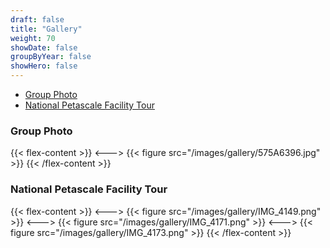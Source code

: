 ```yaml
---
draft: false
title: "Gallery"
weight: 70
showDate: false
groupByYear: false
showHero: false
---
```


- [Group Photo](#group-photo)
- [National Petascale Facility Tour](#national-petascale-facility-tour)

### Group Photo
{{< flex-content >}}
<--->
{{< figure src="/images/gallery/575A6396.jpg" >}}
{{< /flex-content >}}

### National Petascale Facility Tour
{{< flex-content >}}
<--->
{{< figure src="/images/gallery/IMG_4149.png" >}}
<--->
{{< figure src="/images/gallery/IMG_4171.png" >}}
<--->
{{< figure src="/images/gallery/IMG_4173.png" >}}
{{< /flex-content >}}

